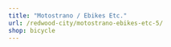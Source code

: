 ```yaml
---
title: "Motostrano / Ebikes Etc."
url: /redwood-city/motostrano-ebikes-etc-5/
shop: bicycle
---
```

